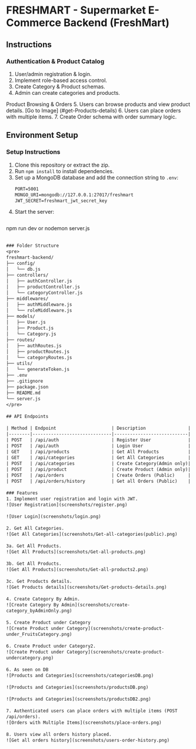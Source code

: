 # FRESHMART - Supermarket E-Commerce Backend (FreshMart) 
## Instructions
### Authentication & Product Catalog
1. User/admin registration & login.
2. Implement role-based access control.
3. Create Category & Product schemas.
4. Admin can create categories and products.
<!-- Features milestone two continuation -->
Product Browsing & Orders
5. Users can browse products and view product details. [Go to Image] (#get-Products-details)
6. Users can place orders with multiple items.
7. Create Order schema with order summary logic.

## Environment Setup
### Setup Instructions
1. Clone this repository or extract the zip.
2. Run `npm install` to install dependencies.
3. Set up a MongoDB database and add the connection string to `.env`:
   ```
   PORT=5001
   MONGO_URI=mongodb://127.0.0.1:27017/freshmart
   JWT_SECRET=freshmart_jwt_secret_key
   ```
4. Start the server:
   ```
npm run dev or nodemon server.js
   ```

### Folder Structure
<pre>
freshmart-backend/
├── config/
│   └── db.js
├── controllers/
│   ├── authController.js
│   ├── productController.js
│   └── categoryController.js
├── middlewares/
│   ├── authMiddleware.js
│   └── roleMiddleware.js
├── models/
│   ├── User.js
│   ├── Product.js
│   └── Category.js
├── routes/
│   ├── authRoutes.js
│   ├── productRoutes.js
│   └── categoryRoutes.js
├── utils/
│   └── generateToken.js
├── .env
├── .gitignore
├── package.json
├── README.md
└── server.js
</pre>

## API Endpoints

| Method | Endpoint                     | Description                |
|--------|------------------------------|----------------------------|
| POST   | /api/auth                    | Register User              |
| POST   | /api/auth                    | Login User                 |
| GET    | /api/products                | Get All Products           |
| GET    | /api/categories              | Get All Categories         |
| POST   | /api/categories              | Create Category(Admin only)|
| POST   | /api/product                 | Create Product (Admin only)|
| POST   | /api/orders                  | Create Orders (Public)     |
| POST   | /api/orders/history          | Get all Orders (Public)    |

### Features
1. Implement user registration and login with JWT.
![User Registration](screenshots/register.png)

![User Login](screenshots/login.png)

2. Get All Categories.
![Get All Categories](screenshots/Get-all-categories(public).png)

3a. Get All Products.
![Get All Products](screenshots/Get-all-products.png)

3b. Get All Products.
![Get All Products](screenshots/Get-all-products2.png)

3c. Get Products details.
![Get Products details](screenshots/Get-products-details.png)

4. Create Category By Admin.
![Create Category By Admin](screenshots/create-category_byAdminOnly.png)

5. Create Product under Category
![Create Product under Category](screenshots/create-product-under_FruitsCategory.png)

6. Create Product under Category2.
![Create Product under Category](screenshots/create-product-undercategory.png)

6. As seen on DB
![Products and Categories](screenshots/categoriesDB.png)

![Products and Categories](screenshots/productsDB.png)

![Products and Categories](screenshots/productsDB2.png)

7. Authenticated users can place orders with multiple items (POST /api/orders).
![Orders with Multiple Items](screenshots/place-orders.png)

8. Users view all orders history placed.
![Get all orders history](screenshots/users-order-history.png)